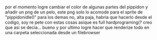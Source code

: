 por el momento logre cambiar el color de algunas partes del pippidon y añadir un png de un pelo, este png solo lo acomode para el sprite de "pippidonidle0" para los demas no, alta paja, habria que hacerlo desde el codigo, soy re pete con estas cosas asique es full hardprograming(? creo que asi se decia... bueno y por ultimo logre hacer  que renderize todo en una carpeta seleccionada desde un filebrowser
